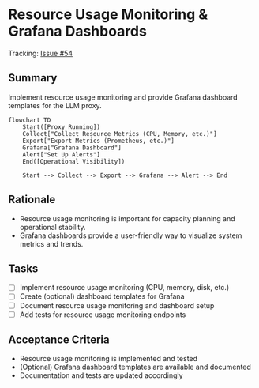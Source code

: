 # Resource Usage Monitoring & Grafana Dashboards

Tracking: [Issue #54](https://github.com/sofatutor/llm-proxy/issues/54)

## Summary
Implement resource usage monitoring and provide Grafana dashboard templates for the LLM proxy.

```mermaid
flowchart TD
    Start([Proxy Running])
    Collect["Collect Resource Metrics (CPU, Memory, etc.)"]
    Export["Export Metrics (Prometheus, etc.)"]
    Grafana["Grafana Dashboard"]
    Alert["Set Up Alerts"]
    End([Operational Visibility])

    Start --> Collect --> Export --> Grafana --> Alert --> End
```

## Rationale
- Resource usage monitoring is important for capacity planning and operational stability.
- Grafana dashboards provide a user-friendly way to visualize system metrics and trends.

## Tasks
- [ ] Implement resource usage monitoring (CPU, memory, disk, etc.)
- [ ] Create (optional) dashboard templates for Grafana
- [ ] Document resource usage monitoring and dashboard setup
- [ ] Add tests for resource usage monitoring endpoints

## Acceptance Criteria
- Resource usage monitoring is implemented and tested
- (Optional) Grafana dashboard templates are available and documented
- Documentation and tests are updated accordingly 